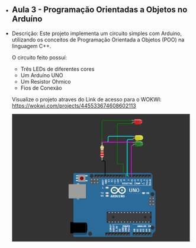 -  **Aula 3 - Programação Orientadas a Objetos no Arduíno**
   -
 - Descrição: Este projeto implementa um circuito simples com Arduino, utilizando os conceitos de Programação Orientada a Objetos (POO) na linguagem C++.

   O circuito feito possuí:
   - Três LEDs de diferentes cores
   - Um Arduíno UNO
   - Um Resistor Ohmico
   - Fios de Conexão


   Visualize o projeto atraves do Link de acesso para o WOKWI: https://wokwi.com/projects/445533674608602113
   
   <img src = "assets\imagem.png">
